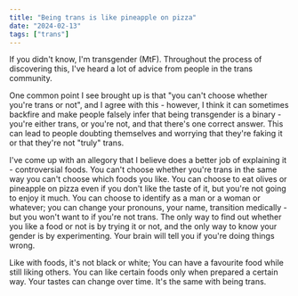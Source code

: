 ```yaml
---
title: "Being trans is like pineapple on pizza"
date: "2024-02-13"
tags: ["trans"]
---
```

If you didn't know, I'm transgender (MtF). Throughout the process of discovering this, I've heard a lot of advice from people in the trans community.

One common point I see brought up is that "you can't choose whether you're trans or not", and I agree with this - however, I think it can sometimes backfire and make people falsely infer that being transgender is a binary - you're either trans, or you're not, and that there's one correct answer. This can lead to people doubting themselves and worrying that they're faking it or that they're not "truly" trans.

I've come up with an allegory that I believe does a better job of explaining it - controversial foods. You can't choose whether you're trans in the same way you can't choose which foods you like. You can choose to eat olives or pineapple on pizza even if you don't like the taste of it, but you're not going to enjoy it much. You can choose to identify as a man or a woman or whatever; you can change your pronouns, your name, transition medically - but you won't want to if you're not trans. The only way to find out whether you like a food or not is by trying it or not, and the only way to know your gender is by experimenting. Your brain will tell you if you're doing things wrong.

Like with foods, it's not black or white; You can have a favourite food while still liking others. You can like certain foods only when prepared a certain way. Your tastes can change over time. It's the same with being trans.